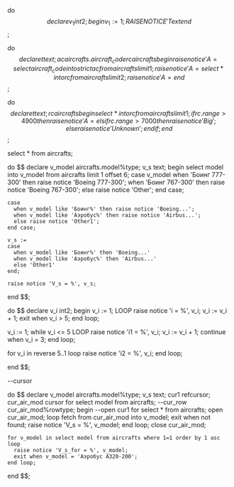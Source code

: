 

do $$
declare
 v_1 int2;
begin
	v_1 := 1;
	RAISE NOTICE 'Text %', 'FIRST';
end $$;


do $$
declare
  t text;
  ac aircrafts.aircraft_code%TYPE := 's3';
  rc aircrafts%ROWTYPE;
begin
    raise notice 'A= %', ac;
	select aircraft_code into strict ac from aircrafts limit 1;
    raise notice 'A= %', ac;
    select * into rc from aircrafts limit 2;
    raise notice 'A= %', rc;
end $$;


do $$
declare
  t text;
  rc aircrafts%ROWTYPE;
begin
    select * into rc from aircrafts limit 1;
    if rc.range > 4900 then
       raise notice 'A= %', rc.range;
    elsif rc.range > 7000 then
       raise notice 'Big';
    else
       raise notice 'Unknown';
    end if;
end $$;

select * from aircrafts;

do $$
declare
	v_model aircrafts.model%type;
	v_s text;
begin
    select model into v_model from aircrafts limit 1 offset 6;
	case v_model
      when 'Боинг 777-300' then raise notice 'Boeing 777-300';
      when 'Боинг 767-300' then raise notice 'Boeing 767-300';
      else raise notice 'Other';
    end case;

	case 
      when v_model like 'Боинг%' then raise notice 'Boeing...';
      when v_model like 'Аэробус%' then raise notice 'Airbus...';
      else raise notice 'Other1';
    end case;
 
    v_s :=
	case 
      when v_model like 'Боинг%' then 'Boeing...'
      when v_model like 'Аэробус%' then 'Airbus...'
      else 'Other1'
    end;
  
    raise notice 'V_s = %', v_s;	
end $$;


do $$
declare
  v_i int2;
begin
   v_i := 1;
   LOOP
      raise notice 'i = %', v_i;
      v_i := v_i + 1;
      exit when v_i > 5;
   end loop;
   
   v_i := 1;
   while v_i <= 5 LOOP
      raise notice 'i1 = %', v_i;
      v_i := v_i + 1;
      continue when v_i = 3;
   end loop;

   for v_i in reverse 5..1 loop
      raise notice 'i2 = %', v_i;
   end loop;
  
end $$;

--cursor


do $$
declare
	v_model aircrafts.model%type;
	v_s text;
    cur1 refcursor;
    cur_air_mod cursor for 
      select model from aircrafts;
    --cur_row cur_air_mod%rowtype;
begin
    --open cur1 for select * from aircrafts;
    open cur_air_mod;
    loop
      fetch from cur_air_mod into v_model;
      exit when not found;
      raise notice 'V_s = %', v_model;
    end loop;
    close cur_air_mod;	

    for v_model in select model from aircrafts where 1=1 order by 1 asc
    loop
      raise notice 'V_s_for = %', v_model;
      exit when v_model = 'Аэробус A320-200';
    end loop;

end $$;
